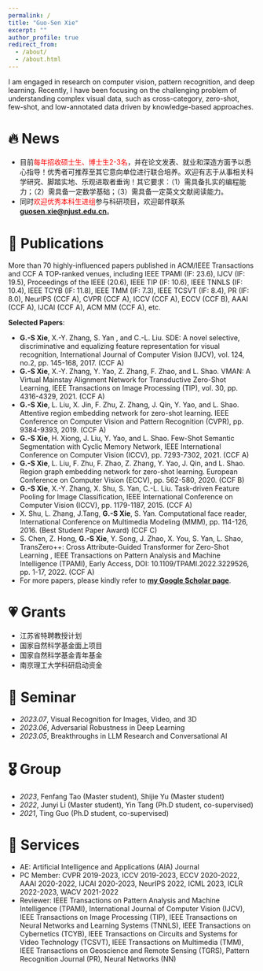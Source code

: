 ```yaml
---
permalink: /
title: "Guo-Sen Xie"
excerpt: ""
author_profile: true
redirect_from:
  - /about/
  - /about.html
---
```


<span class='anchor' id='about-me'></span>

I am engaged in research on computer vision, pattern recognition, and deep learning. Recently, I have been focusing on the challenging problem of understanding complex visual data, such as cross-category, zero-shot, few-shot, and low-annotated data driven by knowledge-based approaches.

# 🔥 News
- 目前<font color=red>每年招收硕士生、博士生2-3名</font>，并在论文发表、就业和深造方面予以悉心指导！优秀者可推荐至其它意向单位进行联合培养。欢迎有志于从事相关科学研究、脚踏实地、乐观进取者垂询！其它要求：（1）需具备扎实的编程能力；（2）需具备一定数学基础；（3）需具备一定英文文献阅读能力。
- 同时<font color=red>欢迎优秀本科生进组</font>参与科研项目，欢迎邮件联系<u>**guosen.xie@njust.edu.cn**</u>。

# 📝 Publications 
More than 70 highly-influenced papers published in ACM/IEEE Transactions and CCF A TOP-ranked venues, including IEEE TPAMI (IF: 23.6), IJCV (IF: 19.5), Proceedings of the IEEE (20.6), IEEE TIP (IF: 10.6), IEEE TNNLS (IF: 10.4), IEEE TCYB (IF: 11.8), IEEE TMM (IF: 7.3), IEEE TCSVT (IF: 8.4), PR (IF: 8.0), NeurIPS (CCF A), CVPR (CCF A), ICCV (CCF A), ECCV (CCF B), AAAI (CCF A), IJCAI (CCF A), ACM MM (CCF A), etc.

**Selected Papers**:
- **G.-S Xie**, X.-Y. Zhang, S. Yan , and C.-L. Liu. SDE: A novel selective, discriminative and equalizing feature representation for visual recognition, International Journal of Computer Vision (IJCV), vol. 124, no.2, pp. 145-168, 2017. (CCF A)
- **G.-S Xie**, X.-Y. Zhang, Y. Yao, Z. Zhang, F. Zhao, and L. Shao. VMAN: A Virtual Mainstay Alignment Network for Transductive Zero-Shot Learning, IEEE Transactions on Image Processing (TIP), vol. 30, pp. 4316-4329, 2021. (CCF A)
- **G.-S Xie**, L. Liu, X. Jin, F. Zhu, Z. Zhang, J. Qin, Y. Yao, and L. Shao. Attentive region embedding network for zero-shot learning. IEEE Conference on Computer Vision and Pattern Recognition (CVPR), pp. 9384-9393, 2019. (CCF A)
- **G.-S Xie**, H. Xiong, J. Liu, Y. Yao, and L. Shao. Few-Shot Semantic Segmentation with Cyclic Memory Network, IEEE International Conference on Computer Vision (ICCV), pp. 7293-7302, 2021. (CCF A)
- **G.-S Xie**, L. Liu, F. Zhu, F. Zhao, Z. Zhang, Y. Yao, J. Qin, and L. Shao. Region graph embedding network for zero-shot learning. European Conference on Computer Vision (ECCV), pp. 562-580, 2020. (CCF B)
- **G.-S Xie**, X.-Y. Zhang, X. Shu, S. Yan, C.-L. Liu. Task-driven Feature Pooling for Image Classification, IEEE International Conference on Computer Vision (ICCV), pp. 1179-1187, 2015. (CCF A)
- X. Shu, L. Zhang, J.Tang, **G.-S Xie**, S. Yan. Computational face reader, International Conference on Multimedia Modeling (MMM), pp. 114-126, 2016. (Best Student Paper Award) (CCF C)
- S. Chen, Z. Hong, **G.-S Xie**, Y. Song, J. Zhao, X. You, S. Yan, L. Shao, TransZero++: Cross Attribute-Guided Transformer for Zero-Shot Learning , IEEE Transactions on Pattern Analysis and Machine Intelligence (TPAMI), Early Access, DOI: 10.1109/TPAMI.2022.3229526, pp. 1-17, 2022. (CCF A)
- For more papers, please kindly refer to [**my Google Scholar page**](https://scholar.google.com/citations?user=LKaWa9gAAAAJ).

# 💗 Grants
- 江苏省特聘教授计划
- 国家自然科学基金面上项目
- 国家自然科学基金青年基金
- 南京理工大学科研启动资金

# 📖 Seminar
- *2023.07*, Visual Recognition for Images, Video, and 3D
- *2023.06*, Adversarial Robustness in Deep Learning
- *2023.05*, Breakthroughs in LLM Research and Conversational AI  
  
# 🎖 Group
- *2023*, Fenfang Tao (Master student), Shijie Yu (Master student)
- *2022*, Junyi Li (Master student), Yin Tang (Ph.D student, co-supervised)
- *2021*, Ting Guo (Ph.D student, co-supervised)

# 👔 Services
- AE: Artificial Intelligence and Applications (AIA) Journal
- PC Member: CVPR 2019-2023, ICCV 2019-2023, ECCV 2020-2022, AAAI 2020-2022, IJCAI 2020-2023, NeurIPS 2022, ICML 2023, ICLR 2022-2023, WACV 2021-2022
- Reviewer: IEEE Transactions on Pattern Analysis and Machine Intelligence (TPAMI), International Journal of Computer Vision (IJCV), IEEE Transactions on Image Processing (TIP), IEEE Transactions on Neural Networks and Learning Systems (TNNLS), IEEE Transactions on Cybernetics (TCYB), IEEE Transactions on Circuits and Systems for Video Technology (TCSVT), IEEE Transactions on Multimedia (TMM), IEEE Transactions on Geoscience and Remote Sensing (TGRS), Pattern Recognition Journal (PR), Neural Networks (NN)
